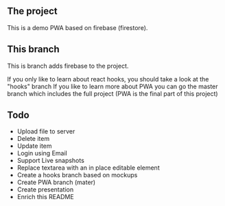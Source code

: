 ## The project

This is a demo PWA based on firebase (firestore).

## This branch

This is branch adds firebase to the project.

If you only like to learn about react hooks, you should take a look at the "hooks" branch
If you like to learn more about PWA you can go the master branch which includes the full project (PWA is the final part of this project)

## Todo
- Upload file to server
- Delete item 
- Update item
- Login using Email
- Support Live snapshots
- Replace textarea with an in place editable element
- Create a hooks branch based on mockups
- Create PWA branch (mater)
- Create presentation
- Enrich this README